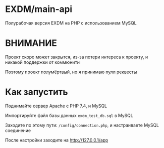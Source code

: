 # EXDM/main-api
Полурабочая версия EXDM на PHP с использованием MySQL

# ВНИМАНИЕ
Проект скоро может закрытся, из-за потери интереса к проекту, и никакой поддержки от коммюнити

Поэтому проект полумёртвый, но я принимаю пулл реквесты

# Как запустить
Поднимайте сервер Apache с PHP 7.4, и MySQL

Импортируйте файл базы данных ``exdm_test_db.sql`` в MySQL

Заходите по этому пути: ``/config/connection.php``, и настраиваете MySQL соединение

После настройки заходите на http://127.0.0.1/app
